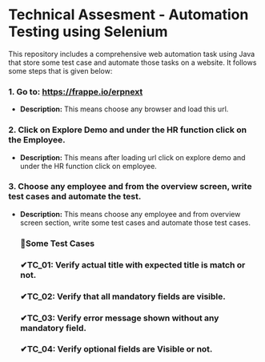 # Technical Assesment - Automation Testing using Selenium 
This repository includes a comprehensive web automation task using Java that store some test case and automate those tasks on a website. It follows some steps that is given below:


 ### 1. **Go to: https://frappe.io/erpnext**
 - **Description:** This means choose any browser and load this url.
   


 ### 2. **Click on Explore Demo and under the HR function click on the Employee.**
- **Description:** This means after loading url click on explore demo and under the HR function click on employee.
  
  


### 3. **Choose any employee and from the overview screen, write test cases and automate the test.**
- **Description:** This means choose any employee and from overview screen section, write some test cases and automate those  test cases.
  

  
  ###  **🚀Some Test Cases**
  ### ✔TC_01: Verify actual title with expected title is match or not.
  ### ✔TC_02: Verify that all mandatory fields are visible.
  ### ✔TC_03: Verify error message shown without any mandatory field.
  ### ✔TC_04: Verify optional fields are Visible or not.
  
   
